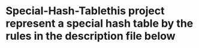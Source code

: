 # Special-Hash-Tablethis project represent a special hash table by the rules in the description file below
